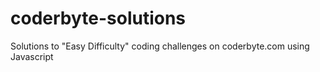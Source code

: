 # coderbyte-solutions
Solutions to "Easy Difficulty" coding challenges on coderbyte.com using Javascript
